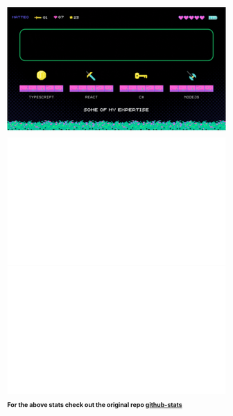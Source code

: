 <img src="./images/cover.gif" />

![](./images/generated/overview.svg#gh-dark-mode-only)
![](./images/generated/languages.svg#gh-dark-mode-only)

**For the above stats check out the original repo [github-stats](https://github.com/jstrieb/github-stats)**
<!-- <div >
	
![REACT](https://img.shields.io/static/v1?style=for-the-badge&message=React&logo=react&labelColor=5c5c5c&color=1182c3&logoColor=white&label=%20)
![AF](https://img.shields.io/static/v1?style=for-the-badge&message=Azure%20Functions&labelColor=5c5c5c&logo=azurefunctions&color=1182c3&logoColor=yellow&label=%20)
![node](https://img.shields.io/static/v1?style=for-the-badge&message=Nodejs&labelColor=5c5c5c&logo=nodedotjs&color=1182c3&logoColor=green&label=%20)
![c#](https://img.shields.io/static/v1?style=for-the-badge&message=C%23&labelColor=5c5c5c&logo=csharp&color=1182c3&logoColor=green&label=%20)
![c#](https://img.shields.io/static/v1?style=for-the-badge&message=Typescript&labelColor=5c5c5c&logo=typescript&color=1182c3&logoColor=3178c6&label=%20)
	
</div> -->
